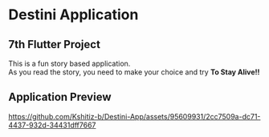 # Destini Application

## 7th Flutter Project 
This is a fun story based application. <br>As you read the story, you need to make your choice and try **To Stay Alive!!**

## Application Preview



https://github.com/Kshitiz-b/Destini-App/assets/95609931/2cc7509a-dc71-4437-932d-34431dff7667

